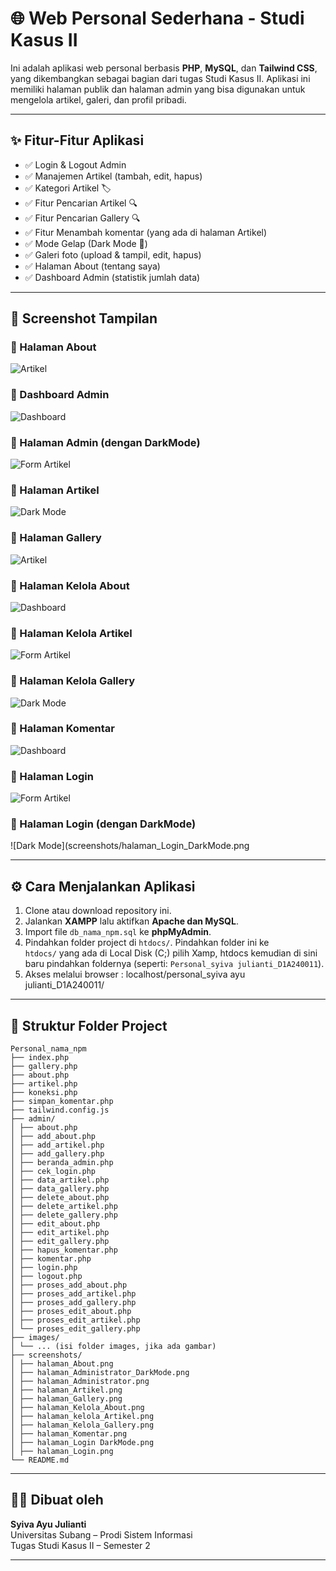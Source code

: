 # 🌐 Web Personal Sederhana - Studi Kasus II

Ini adalah aplikasi web personal berbasis **PHP**, **MySQL**, dan **Tailwind CSS**, yang dikembangkan sebagai bagian dari tugas Studi Kasus II. Aplikasi ini memiliki halaman publik dan halaman admin yang bisa digunakan untuk mengelola artikel, galeri, dan profil pribadi.

---


## ✨ Fitur-Fitur Aplikasi

- ✅ Login & Logout Admin
- ✅ Manajemen Artikel (tambah, edit, hapus)
- ✅ Kategori Artikel 🏷️
- ✅ Fitur Pencarian Artikel 🔍
- ✅ Fitur Pencarian Gallery 🔍
- ✅ Fitur Menambah komentar (yang ada di halaman Artikel)
- ✅ Mode Gelap (Dark Mode 🌙)
- ✅ Galeri foto (upload & tampil, edit, hapus)
- ✅ Halaman About (tentang saya)
- ✅ Dashboard Admin (statistik jumlah data)

---


## 📸 Screenshot Tampilan

### 🔹 Halaman About
![Artikel](screenshots/halaman_About.png)

### 🔹 Dashboard Admin
![Dashboard](screenshots/halaman_Administrator.png)

### 🔹 Halaman Admin (dengan DarkMode)
![Form Artikel](screenshots/halaman_Administrator_DarkMode.png)

### 🔹 Halaman Artikel 
![Dark Mode](screenshots/halaman_Artikel.png)

### 🔹 Halaman Gallery
![Artikel](screenshots/halaman_Gallery.png)

### 🔹 Halaman Kelola About
![Dashboard](screenshots/halaman_Kelola_About.png)

### 🔹 Halaman Kelola Artikel
![Form Artikel](screenshots/halaman_Kelola_Artikel.png)

### 🔹 Halaman Kelola Gallery
![Dark Mode](screenshots/halaman_Kelola_Gallery.png)

### 🔹 Halaman Komentar
![Dashboard](screenshots/halaman_Komentar.png)

### 🔹 Halaman Login
![Form Artikel](screenshots/halaman_Login.png)

### 🔹 Halaman Login (dengan DarkMode)
![Dark Mode](screenshots/halaman_Login_DarkMode.png

---

## ⚙️ Cara Menjalankan Aplikasi

1. Clone atau download repository ini.
2. Jalankan **XAMPP** lalu aktifkan **Apache dan MySQL**.
3. Import file `db_nama_npm.sql` ke **phpMyAdmin**.
4. Pindahkan folder project di `htdocs/`. Pindahkan folder ini ke `htdocs/` yang ada di Local Disk (C;) pilih Xamp, htdocs kemudian di sini baru pindahkan foldernya (seperti: `Personal_syiva julianti_D1A240011`).
5. Akses melalui browser :  localhost/personal_syiva ayu julianti_D1A240011/

---


## 📂 Struktur Folder Project

```
Personal_nama_npm
├── index.php
├── gallery.php 
├── about.php 
├── artikel.php 
├── koneksi.php 
├── simpan_komentar.php 
├── tailwind.config.js 
├── admin/ 
│ ├── about.php 
│ ├── add_about.php 
│ ├── add_artikel.php 
│ ├── add_gallery.php 
│ ├── beranda_admin.php 
│ ├── cek_login.php 
│ ├── data_artikel.php 
│ ├── data_gallery.php 
│ ├── delete_about.php 
│ ├── delete_artikel.php 
│ ├── delete_gallery.php 
│ ├── edit_about.php
│ ├── edit_artikel.php 
│ ├── edit_gallery.php 
│ ├── hapus_komentar.php 
│ ├── komentar.php
│ ├── login.php 
│ ├── logout.php 
│ ├── proses_add_about.php 
│ ├── proses_add_artikel.php 
│ ├── proses_add_gallery.php 
│ ├── proses_edit_about.php 
│ ├── proses_edit_artikel.php 
│ └── proses_edit_gallery.php 
├── images/ 
│ └── ... (isi folder images, jika ada gambar)
├── screenshots/ 
│ ├── halaman_About.png
│ ├── halaman_Administrator_DarkMode.png
│ ├── halaman_Administrator.png
│ ├── halaman_Artikel.png
│ ├── halaman_Gallery.png
│ ├── halaman_Kelola_About.png
│ ├── halaman_kelola_Artikel.png
│ ├── halaman_Kelola_Gallery.png
│ ├── halaman_Komentar.png
│ ├── halaman_Login DarkMode.png
│ ├── halaman_Login.png
└── README.md
```

---


## 🧑‍💻 Dibuat oleh
**Syiva Ayu Julianti**  
Universitas Subang – Prodi Sistem Informasi  
Tugas Studi Kasus II – Semester 2

---



